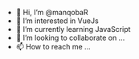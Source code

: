 - 👋 Hi, I’m @manqobaR
- 👀 I’m interested in VueJs
- 🌱 I’m currently learning JavaScript
- 💞️ I’m looking to collaborate on ...
- 📫 How to reach me ...

<!---
manqobaR/manqobaR is a ✨ special ✨ repository because its `README.md` (this file) appears on your GitHub profile.
You can click the Preview link to take a look at your changes.
--->
